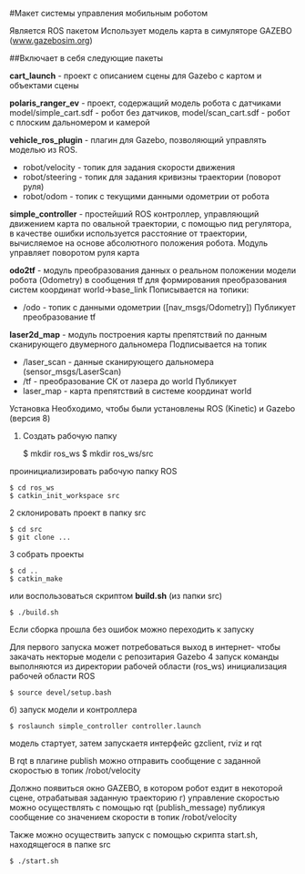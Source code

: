 #Макет системы управления мобильным роботом

Является ROS пакетом
Использует модель карта в симуляторе GAZEBO (www.gazebosim.org)

##Включает в себя следующие пакеты

**cart_launch** - проект с описанием сцены для Gazebo с картом и объектами сцены

**polaris_ranger_ev** - проект, содержащий модель робота с датчиками
model/simple_cart.sdf - робот без датчиков,
model/scan_cart.sdf - робот с плоским дальномером и камерой

**vehicle_ros_plugin** - плагин для Gazebo, позволяющий управлять моделью из ROS.
* robot/velocity - топик для задания скорости движения
* robot/steering - топик для задания кривизны траектории (поворот руля)
* robot/odom   -   топик с текущими данными одометрии от робота


**simple_controller** - простейший ROS контроллер, управляющий движением карта по овальной траектории, с помощью пид регулятора, в качестве ошибки используется расстояние от траектории, вычисляемое на основе абсолютного положения робота. Модуль управляет поворотом руля карта

**odo2tf** - модуль преобразования данных о реальном положении модели робота (Odometry) в сообщения tf для формирования преобразования систем координат world->base_link
Пописывается на топики:
* /odo - топик с данными одометрии ([nav_msgs/Odometry])
Публикует преобразование tf

**laser2d_map** - модуль построения карты препятствий по данным сканирующего двумерного дальномера
Подписывается на топик
* /laser_scan - данные сканирующего дальномера (sensor_msgs/LaserScan)
* /tf - преобразование СК от лазера до world
Публикует
* laser_map - карта препятствий в системе координат world

Установка
Необходимо, чтобы были установлены ROS (Kinetic) и Gazebo (версия 8)

1. Создать рабочую папку

	$ mkdir ros_ws
	$ mkdir ros_ws/src

 проинициализировать рабочую папку ROS

	$ cd ros_ws
	$ catkin_init_workspace src

2 склонировать проект в папку src

	$ cd src
	$ git clone ...

3 собрать проекты

	$ cd ..
	$ catkin_make

или воспользоваться скриптом **build.sh** (из папки src)

	$ ./build.sh

Если сборка прошла без ошибок можно переходить к запуску

Для первого запуска может потребоваться выход в интернет- чтобы закачать некторые модели с репозитария Gazebo
4 запуск
  команды выполняются из директории рабочей области (ros_ws)
инициализация рабочей области ROS

	$ source devel/setup.bash

б) запуск модели и контроллера

	$ roslaunch simple_controller controller.launch

модель стартует, затем запускаетя интерфейс gzclient, rviz и rqt

В rqt в плагине publish можно отправить сообщение с заданной скоростью в топик /robot/velocity

  Должно появиться окно GAZEBO, в котором робот ездит в некоторой сцене, отрабатывая заданную траекторию
  г) управление скоростью можно осуществлять с помощью rqt (publish_message) публикуя сообщение со значением скорости в топик /robot/velocity

  Также можно осуществить запуск с помощью скрипта start.sh, находящегося в папке src

	$ ./start.sh




